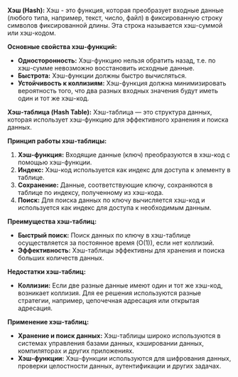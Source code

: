 **Хэш (Hash):** Хэш - это функция, которая преобразует входные данные (любого типа, например, текст, число, файл) в фиксированную строку символов фиксированной длины. Эта строка называется хэш-суммой или хэш-кодом.

**Основные свойства хэш-функций:**

- **Односторонность:** Хэш-функцию нельзя обратить назад, т.е. по хэш-сумме невозможно восстановить исходные данные.
- **Быстрота:** Хэш-функции должны быстро вычисляться.
- **Устойчивость к коллизиям:** Хэш-функция должна минимизировать вероятность того, что два разных входных значения будут иметь один и тот же хэш-код.

**Хэш-таблица (Hash Table):** Хэш-таблица — это структура данных, которая использует хэш-функцию для эффективного хранения и поиска данных.

**Принцип работы хэш-таблицы:**

1. **Хэш-функция:** Входящие данные (ключ) преобразуются в хэш-код с помощью хэш-функции.
2. **Индекс:** Хэш-код используется как индекс для доступа к элементу в таблице.
3. **Сохранение:** Данные, соответствующие ключу, сохраняются в таблице по индексу, полученному из хэш-кода.
4. **Поиск:** Для поиска данных по ключу вычисляется хэш-код и используется как индекс для доступа к необходимым данным.

**Преимущества хэш-таблиц:**

- **Быстрый поиск:** Поиск данных по ключу в хэш-таблице осуществляется за постоянное время (O(1)), если нет коллизий.
- **Эффективность:** Хэш-таблицы эффективны для хранения и поиска больших количеств данных.

**Недостатки хэш-таблиц:**

- **Коллизии:** Если две разные данные имеют один и тот же хэш-код, возникает коллизия. Для ее решения используются разные стратегии, например, цепочечная адресация или открытая адресация.

**Применение хэш-таблиц:**

- **Хранение и поиск данных:** Хэш-таблицы широко используются в системах управления базами данных, кэшировании данных, компиляторах и других приложениях.
- **Хэш-функции:** Хэш-функции используются для шифрования данных, проверки целостности данных, аутентификации и других задачах.